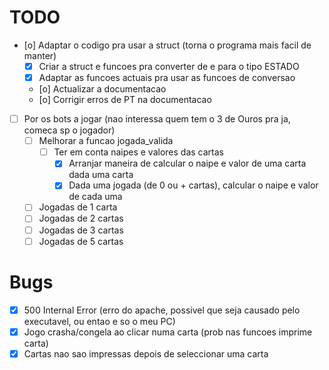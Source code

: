 # TODO
- [o] Adaptar o codigo pra usar a struct (torna o programa mais facil de manter)
    - [X] Criar a struct e funcoes pra converter de e para o tipo ESTADO
    - [X] Adaptar as funcoes actuais pra usar as funcoes de conversao
    - [o] Actualizar a documentacao
    - [o] Corrigir erros de PT na documentacao
- [ ] Por os bots a jogar (nao interessa quem tem o 3 de Ouros pra ja, comeca sp o jogador)
    - [ ] Melhorar a funcao jogada_valida
        - [ ] Ter em conta naipes e valores das cartas
            - [X] Arranjar maneira de calcular o naipe e valor de uma carta dada uma carta
            - [X] Dada uma jogada (de 0 ou + cartas), calcular o naipe e valor de cada uma
    - [ ] Jogadas de 1 carta
    - [ ] Jogadas de 2 cartas
    - [ ] Jogadas de 3 cartas
    - [ ] Jogadas de 5 cartas

# Bugs
- [X] 500 Internal Error (erro do apache, possivel que seja causado pelo executavel, ou entao e so o meu PC)
- [X] Jogo crasha/congela ao clicar numa carta (prob nas funcoes imprime carta)
- [X] Cartas nao sao impressas depois de seleccionar uma carta
